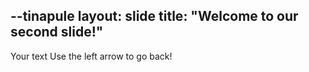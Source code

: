 --tinapule
layout: slide
title: "Welcome to our second slide!"
---
Your text
Use the left arrow to go back!
